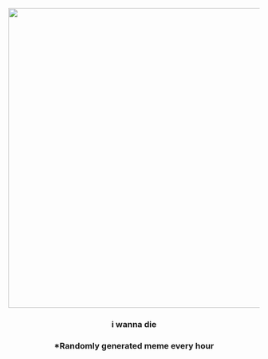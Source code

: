 <p align="center">
        <img src="https://i.redd.it/hej1jo8r22x81.gif" width="600" height="600">
        </p>
        <h3 align="center">i wanna die</h3>
        <h3 align="center">*Randomly generated meme every hour</h3>
    